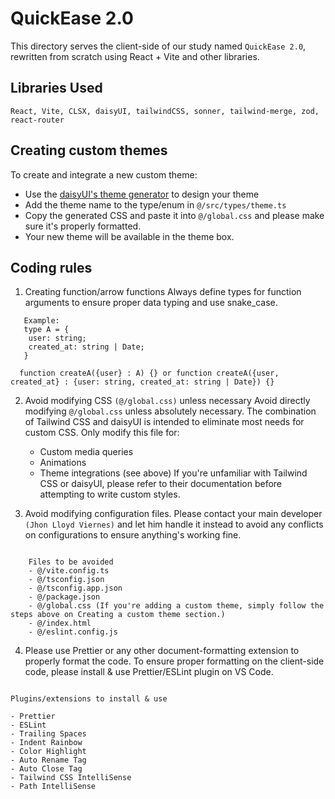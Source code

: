 # QuickEase 2.0

This directory serves the client-side of our study named `QuickEase 2.0`, rewritten from scratch using React + Vite and other libraries.

## Libraries Used

```
React, Vite, CLSX, daisyUI, tailwindCSS, sonner, tailwind-merge, zod, react-router
```

## Creating custom themes

To create and integrate a new custom theme:

- Use the [daisyUI's theme generator](https://daisyui.com/theme-generator/) to design your theme
- Add the theme name to the type/enum in `@/src/types/theme.ts`
- Copy the generated CSS and paste it into `@/global.css` and please make sure it's properly formatted.
- Your new theme will be available in the theme box.

## Coding rules

1. Creating function/arrow functions
   Always define types for function arguments to ensure proper data typing and use snake_case.

```
   Example:
   type A = {
    user: string;
    created_at: string | Date;
   }

  function createA({user} : A) {} or function createA({user, created_at} : {user: string, created_at: string | Date}) {}
```

2. Avoid modifying CSS `(@/global.css)` unless necessary
   Avoid directly modifying `@/global.css` unless absolutely necessary. The combination of Tailwind CSS and daisyUI is intended to eliminate most needs for custom CSS. Only modify this file for:

   - Custom media queries
   - Animations
   - Theme integrations (see above)
     If you're unfamiliar with Tailwind CSS or daisyUI, please refer to their documentation before attempting to write custom styles.

3. Avoid modifying configuration files.
   Please contact your main developer `(Jhon Lloyd Viernes)` and let him handle it instead to avoid any conflicts on configurations to ensure anything's working fine.

```

    Files to be avoided
    - @/vite.config.ts
    - @/tsconfig.json
    - @/tsconfig.app.json
    - @/package.json
    - @/global.css (If you're adding a custom theme, simply follow the steps above on Creating a custom theme section.)
    - @/index.html
    - @/eslint.config.js

```

4. Please use Prettier or any other document-formatting extension to properly format the code.
   To ensure proper formatting on the client-side code, please install & use Prettier/ESLint plugin on VS Code.

```

Plugins/extensions to install & use

- Prettier
- ESLint
- Trailing Spaces
- Indent Rainbow
- Color Highlight
- Auto Rename Tag
- Auto Close Tag
- Tailwind CSS IntelliSense
- Path IntelliSense
```